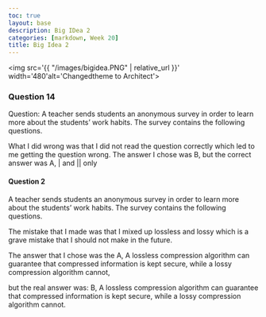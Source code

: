 ```yaml
---
toc: true
layout: base
description: Big IDea 2
categories: [markdown, Week 20]
title: Big Idea 2
---
```


<img src='{{ "/images/bigidea.PNG" | relative_url }}' width='480'alt='Changedtheme to Architect'>

### Question 14

Question: A teacher sends students an anonymous survey in order to learn more about the students’ work habits. The survey contains the following questions.

What I did wrong was that I did not read the question correctly which led to me getting the question wrong. The answer I chose was B, but the correct answer was A, | and || only

#### Question 2
A teacher sends students an anonymous survey in order to learn more about the students’ work habits. The survey contains the following questions.

The mistake that I made was that I mixed up lossless and lossy which is a grave mistake that I should not make in the future.

The answer that I chose was the A, A lossless compression algorithm can guarantee that compressed information is kept secure, while a lossy compression algorithm cannot,

but the real answer was: B, A lossless compression algorithm can guarantee that compressed information is kept secure, while a lossy compression algorithm cannot.

